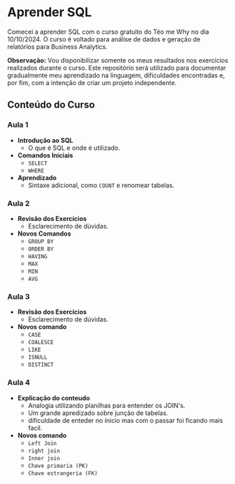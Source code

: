 # Aprender SQL

Comecei a aprender SQL com o curso gratuito do Téo me Why no dia 10/10/2024. O curso é voltado para análise de dados e geração de relatórios para Business Analytics.

**Observação:** Vou disponibilizar somente os meus resultados nos exercícios realizados durante o curso. Este repositório será utilizado para documentar gradualmente meu aprendizado na linguagem, dificuldades encontradas e, por fim, com a intenção de criar um projeto independente.

## Conteúdo do Curso

### Aula 1
- **Introdução ao SQL**
  - O que é SQL e onde é utilizado.
- **Comandos Iniciais**
  - `SELECT`
  - `WHERE`
- **Aprendizado**
  - Sintaxe adicional, como `COUNT` e renomear tabelas.

### Aula 2
- **Revisão dos Exercícios**
  - Esclarecimento de dúvidas.
- **Novos Comandos**
  - `GROUP BY`
  - `ORDER BY`
  - `HAVING`
  - `MAX`
  - `MIN`
  - `AVG`

### Aula 3
- **Revisão dos Exercícios**
  - Esclarecimento de dúvidas.
- **Novos comando**
  - `CASE`
  - `COALESCE`
  - `LIKE`
  - `ISNULL`
  - `DISTINCT`

### Aula 4
- **Explicação do conteudo**
  - Analogia utilizando planilhas para entender os JOIN's.
  - Um grande apredizado sobre junção de tabelas.
  - dificuldade de enteder no ínicio mas com o passar foi ficando mais facil.
- **Novos comando**
  - `Left Join`
  - `right join`
  - `Inner join`
  - `Chave primaria (PK)`
  - `Chave estrangeria (FK)`